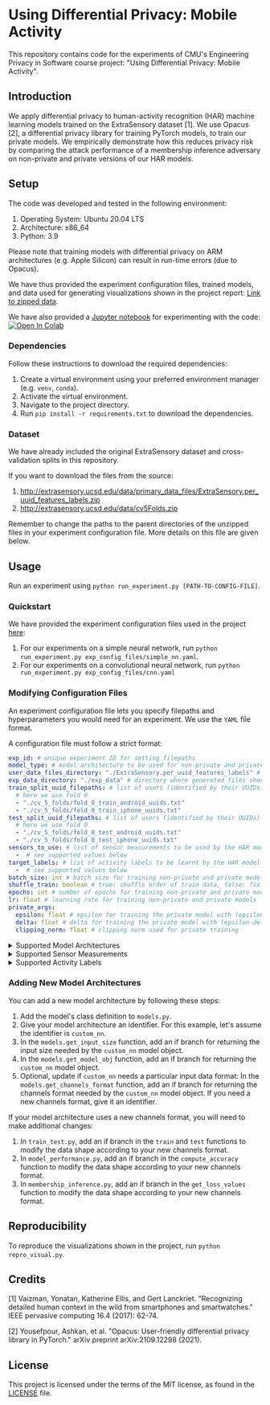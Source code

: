 # Using Differential Privacy: Mobile Activity

This repository contains code for the experiments of CMU's Engineering Privacy in Software course project: "Using Differential Privacy: Mobile Activity".

## Introduction

We apply differential privacy to human-activity recognition (HAR) machine learning models trained on the ExtraSensory dataset [1]. We use Opacus [2], a differential privacy library for training PyTorch models, to train our private models. We empirically demonstrate how this reduces privacy risk by comparing the attack performance of a membership inference adversary on non-private and private versions of our HAR models.

## Setup

The code was developed and tested in the following environment:

1. Operating System: Ubuntu 20.04 LTS
1. Architecture: x86_64
1. Python: 3.9

Please note that training models with differential privacy on ARM architectures (e.g. Apple Silicon) can result in run-time errors (due to Opacus).

We have thus provided the experiment configuration files, trained models, and data used for generating visualizations shown in the project report: [Link to zipped data](https://drive.google.com/file/d/11F7eC4ae_Sv3k-eh6o9JSAuhkdO33Kwp/view?usp=share_link). 

We have also provided a [Jupyter notebook](https://github.com/jatanloya/extrasensory-dp/blob/main/extrasensorypytorch.ipynb) for experimenting with the code:
<a target="_blank" href="https://colab.research.google.com/github/jatanloya/extrasensory-dp/blob/main/extrasensorypytorch.ipynb">
  <img src="https://colab.research.google.com/assets/colab-badge.svg" alt="Open In Colab"/>
</a>

### Dependencies

Follow these instructions to download the required dependencies:

1. Create a virtual environment using your preferred environment manager (e.g. `venv`, `conda`).
1. Activate the virtual environment.
1. Navigate to the project directory.
1. Run `pip install -r requirements.txt` to download the dependencies.

### Dataset

We have already included the original ExtraSensory dataset and cross-validation splits in this repository.

If you want to download the files from the source:

1. http://extrasensory.ucsd.edu/data/primary_data_files/ExtraSensory.per_uuid_features_labels.zip
1. http://extrasensory.ucsd.edu/data/cv5Folds.zip

Remember to change the paths to the parent directories of the unzipped files in your experiment configuration file. More details on this file are given below.

## Usage

Run an experiment using `python run_experiment.py [PATH-TO-CONFIG-FILE]`.

### Quickstart

We have provided the experiment configuration files used in the project [here](https://github.com/jatanloya/extrasensory-dp/tree/main/exp_config_files):

1. For our experiments on a simple neural network, run `python run_experiment.py exp_config_files/simple_nn.yaml`.
1. For our experiments on a convolutional neural network, run `python run_experiment.py exp_config_files/cnn.yaml`

### Modifying Configuration Files

An experiment configuration file lets you specify filepaths and hyperparameters you would need for an experiment. We use the `YAML` file format.

A configuration file must follow a strict format:

```yaml
exp_id: # unique experiment ID for setting filepaths
model_type: # model architecture to be used for non-private and private models, see supported values below
user_data_files_directory: "./ExtraSensory.per_uuid_features_labels" # directory where user data files are stored, change to desired path
exp_data_directory: "./exp_data" # directory where generated files should be stored, change to desired path
train_split_uuid_filepaths: # list of users (identified by their UUIDs) to be included in the train data
  # here we use fold 0
  - "./cv_5_folds/fold_0_train_android_uuids.txt"
  - "./cv_5_folds/fold_0_train_iphone_uuids.txt"
test_split_uuid_filepaths: # list of users (identified by their UUIDs) to be included in the test data
  # here we use fold 0
  - "./cv_5_folds/fold_0_test_android_uuids.txt"
  - "./cv_5_folds/fold_0_test_iphone_uuids.txt"
sensors_to_use: # list of sensor measurements to be used by the HAR model
  -  # see supported values below
target_labels: # list of activity labels to be learnt by the HAR model
  -  # see supported values below
batch_size: int # batch size for training non-private and private models
shuffle_train: boolean # true: shuffle order of train data, false: fix order of train data
epochs: int # number of epochs for training non-private and private models
lr: float # learning rate for training non-private and private models
private_args:
  epsilon: float # epsilon for training the private model with (epsilon-delta)-differential privacy
  delta: float # delta for training the private model with (epsilon-delta)-differential privacy
  clipping_norm: float # clipping norm used for private training
```

<details>
<summary>Supported Model Architectures</summary>

```
simple_nn
cnn
```

</details>

<details>
<summary>Supported Sensor Measurements</summary>

```
Acc
Gyro
Magnet
WAcc
Compass
Loc
Aud
AP
PS
LF
```

</details>

<details>
<summary>Supported Activity Labels</summary>

```
PHONE_ON_TABLE
SITTING
OR_indoors
LOC_home
LYING_DOWN
TALKING
SLEEPING
LOC_main_workplace
PHONE_IN_POCKET
EATING
WATCHING_TV
SURFING_THE_INTERNET
OR_standing
FIX_walking
OR_outside
WITH_FRIENDS
PHONE_IN_HAND
COMPUTER_WORK
WITH_CO-WORKERS
DRESSING
COOKING
WASHING_DISHES
ON_A_BUS
GROOMING
DRIVE_-_I_M_THE_DRIVER
TOILET
AT_SCHOOL
IN_A_CAR
DRINKING__ALCOHOL_
IN_A_MEETING
DRIVE_-_I_M_A_PASSENGER
BATHING_-_SHOWER
STROLLING
SINGING
SHOPPING
FIX_restaurant
DOING_LAUNDRY
FIX_running
OR_exercise
STAIRS_-_GOING_UP
STAIRS_-_GOING_DOWN
BICYCLING
LAB_WORK
IN_CLASS
CLEANING
AT_A_PARTY
AT_A_BAR
LOC_beach
AT_THE_GYM
ELEVATOR
PHONE_IN_BAG
```

</details>

### Adding New Model Architectures

You can add a new model architecture by following these steps:

1. Add the model's class definition to `models.py`.
1. Give your model architecture an identifier. For this example, let's assume the identifier is `custom_nn`.
1. In the `models.get_input_size` function, add an if branch for returning the input size needed by the `custom_nn` model object.
1. In the `models.get_model_obj` function, add an if branch for returning the `custom_nn` model object.
1. Optional, update if `custom_nn` needs a particular input data format: In the `models.get_channels_format` function, add an if branch for returning the channels format needed by the `custom_nn` model object. If you need a new channels format, give it an identifier.

If your model architecture uses a new channels format, you will need to make additional changes:

1. In `train_test.py`, add an if branch in the `train` and `test` functions to modify the data shape according to your new channels format.
1. In `model_performance.py`, add an if branch in the `compute_accuracy` function to modify the data shape according to your new channels format.
1. In `membership_inference.py`, add an if branch in the `get_loss_values` function to modify the data shape according to your new channels format.

## Reproducibility

To reproduce the visualizations shown in the project, run `python repro_visual.py`.

## Credits

[1] Vaizman, Yonatan, Katherine Ellis, and Gert Lanckriet. "Recognizing detailed human context in the wild from smartphones and smartwatches." IEEE pervasive computing 16.4 (2017): 62-74.

[2] Yousefpour, Ashkan, et al. "Opacus: User-friendly differential privacy library in PyTorch." arXiv preprint arXiv:2109.12298 (2021).

## License

This project is licensed under the terms of the MIT license, as found in the [LICENSE](https://github.com/jatanloya/extrasensory-dp/blob/main/LICENSE) file.
